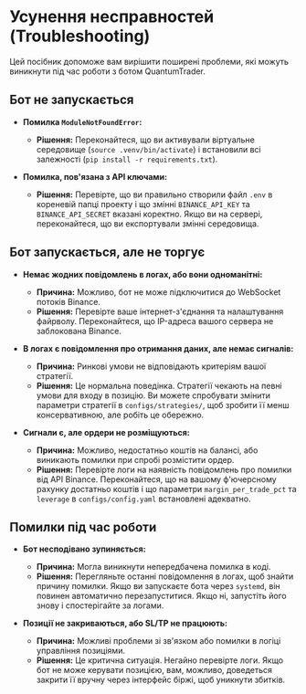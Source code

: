 # Усунення несправностей (Troubleshooting)

Цей посібник допоможе вам вирішити поширені проблеми, які можуть виникнути під час роботи з ботом QuantumTrader.

## Бот не запускається

*   **Помилка `ModuleNotFoundError`:**
    *   **Рішення:** Переконайтеся, що ви активували віртуальне середовище (`source .venv/bin/activate`) і встановили всі залежності (`pip install -r requirements.txt`).

*   **Помилка, пов'язана з API ключами:**
    *   **Рішення:** Перевірте, що ви правильно створили файл `.env` в кореневій папці проекту і що змінні `BINANCE_API_KEY` та `BINANCE_API_SECRET` вказані коректно. Якщо ви на сервері, переконайтеся, що ви експортували змінні середовища.

## Бот запускається, але не торгує

*   **Немає жодних повідомлень в логах, або вони одноманітні:**
    *   **Причина:** Можливо, бот не може підключитися до WebSocket потоків Binance.
    *   **Рішення:** Перевірте ваше інтернет-з'єднання та налаштування файрволу. Переконайтеся, що IP-адреса вашого сервера не заблокована Binance.

*   **В логах є повідомлення про отримання даних, але немає сигналів:**
    *   **Причина:** Ринкові умови не відповідають критеріям вашої стратегії.
    *   **Рішення:** Це нормальна поведінка. Стратегії чекають на певні умови для входу в позицію. Ви можете спробувати змінити параметри стратегії в `configs/strategies/`, щоб зробити її менш консервативною, але робіть це обережно.

*   **Сигнали є, але ордери не розміщуються:**
    *   **Причина:** Можливо, недостатньо коштів на балансі, або виникають помилки при спробі розмістити ордер.
    *   **Рішення:** Перевірте логи на наявність повідомлень про помилки від API Binance. Переконайтеся, що на вашому ф'ючерсному рахунку достатньо коштів і що параметри `margin_per_trade_pct` та `leverage` в `configs/config.yaml` встановлені адекватно.

## Помилки під час роботи

*   **Бот несподівано зупиняється:**
    *   **Причина:** Могла виникнути непередбачена помилка в коді.
    *   **Рішення:** Перегляньте останні повідомлення в логах, щоб знайти причину помилки. Якщо ви запускаєте бота через `systemd`, він повинен автоматично перезапуститися. Якщо ні, запустіть його знову і спостерігайте за логами.

*   **Позиції не закриваються, або SL/TP не працюють:**
    *   **Причина:** Можливі проблеми зі зв'язком або помилки в логіці управління позиціями.
    *   **Рішення:** Це критична ситуація. Негайно перевірте логи. Якщо бот не може керувати позицією, вам, можливо, доведеться закрити її вручну через інтерфейс біржі, щоб уникнути збитків.
